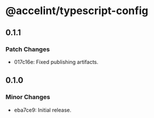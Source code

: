 # @accelint/typescript-config

## 0.1.1

### Patch Changes

- 017c16e: Fixed publishing artifacts.

## 0.1.0

### Minor Changes

- eba7ce9: Initial release.
